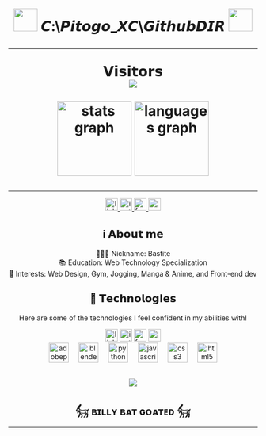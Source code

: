  <h1 align="center">
    <img src="https://media.tenor.com/uvnAp94SgyoAAAAi/macintosh-macintosh-portable.gif" width="48rem" height="46rem" />
    𝘾:\𝙋𝙞𝙩𝙤𝙜𝙤_𝙓𝘾\𝙂𝙞𝙩𝙝𝙪𝙗𝘿𝙄𝙍
    <img src="https://media.tenor.com/uvnAp94SgyoAAAAi/macintosh-macintosh-portable.gif" width="48rem" height="46rem" />
<hr>
<p align="center"> 
  𝗩𝗶𝘀𝗶𝘁𝗼𝗿𝘀<br>
  <img src="https://profile-counter.glitch.me/sagar-viradiy/count.svg" />
</p>
<div align="center">
  <img src="https://github-readme-stats.vercel.app/api?username=XebastianePitogo&hide_title=false&hide_rank=false&show_icons=true&include_all_commits=true&count_private=false&disable_animations=false&theme=codeSTACKr&locale=en&hide_border=false&order=1&custom_title=My%20Stats!" height="150" alt="stats graph"  />
  <img src="https://github-readme-stats.vercel.app/api/top-langs?username=XebastianePitogo&locale=en&hide_title=false&layout=compact&card_width=320&langs_count=5&theme=codeSTACKr&hide_border=false&order=2&custom_title=My%20Stats!" height="150" alt="languages graph"  />
</div>

###
<hr>
<div align="center">
  <a href="https://www.linkedin.com/in/pitogoxc/" target="_blank">
    <img src="https://img.shields.io/static/v1?message=LinkedIn&logo=linkedin&label=&color=0077B5&logoColor=white&labelColor=&style=for-the-badge" height="25" alt="linkedin logo"  />
  </a>
  <a href="https://www.instagram.com/camytog/" target="_blank">
    <img src="https://img.shields.io/static/v1?message=Instagram&logo=instagram&label=&color=E1306C&logoColor=white&labelColor=&style=for-the-badge" height="25" alt="instagram logo"  />
  </a>
  <a href="https://www.facebook.com/XebastianePitogo" target="_blank">
    <img src="https://img.shields.io/static/v1?message=Facebook&logo=facebook&label=&color=3e65cf&logoColor=white&labelColor=&style=for-the-badge" height="25" alt="facebook logo"  />
  </a>
  <a href="pitogoxebastiane@gmail.com" target="_blank">
    <img src="https://img.shields.io/static/v1?message=Gmail&logo=gmail&label=&color=c71610&logoColor=white&labelColor=&style=for-the-badge" height="25" alt="gmail logo"  />
  </a>
</div>
<!--About-->
<h2 align="center">ℹ️ 𝗔𝗯𝗼𝘂𝘁 𝗺𝗲</h2>

<p align="center">👨🏻‍💻 Nickname: Bastite<br>📚 Education: Web Technology Specialization<br>🎲 Interests: Web Design, Gym, Jogging, Manga & Anime, and Front-end dev</p>
<!--Technology-->
<h2 align="center">🚀 𝗧𝗲𝗰𝗵𝗻𝗼𝗹𝗼𝗴𝗶𝗲𝘀</h2>
<p align="center"> Here are some of the technologies I feel confident in my abilities with!<br></p>
  <div align="center">
  <a href="linkedin.com/in/pitogoxc/" target="_blank">
    <img src="https://img.shields.io/static/v1?message=LinkedIn&logo=linkedin&label=&color=0077B5&logoColor=white&labelColor=&style=for-the-badge" height="25" alt="linkedin logo"  />
  </a>
  <a href="instagram.com/camytog/" target="_blank">
    <img src="https://img.shields.io/static/v1?message=Instagram&logo=instagram&label=&color=E1306C&logoColor=white&labelColor=&style=for-the-badge" height="25" alt="instagram logo"  />
  </a>
  <a href="facebook.com/XebastianePitogo" target="_blank">
    <img src="https://img.shields.io/static/v1?message=Facebook&logo=facebook&label=&color=3e65cf&logoColor=white&labelColor=&style=for-the-badge" height="25" alt="facebook logo"  />
  </a>
  <a href="pitogoxebastiane@gmail.com" target="_blank">
    <img src="https://img.shields.io/static/v1?message=Gmail&logo=gmail&label=&color=c71610&logoColor=white&labelColor=&style=for-the-badge" height="25" alt="gmail logo"  />
  </a>
</div>
<div align="center">
  <img src="https://cdn.simpleicons.org/adobephotoshop/31A8FF" height="40" alt="adobephotoshop logo"  />
  <img width="12" />
  <img src="https://cdn.simpleicons.org/blender/F5792A" height="40" alt="blender logo"  />
  <img width="12" />
  <img src="https://cdn.simpleicons.org/python/3776AB" height="40" alt="python logo"  />
  <img width="12" />
  <img src="https://cdn.simpleicons.org/javascript/F7DF1E" height="40" alt="javascript logo"  />
  <img width="12" />
  <img src="https://cdn.simpleicons.org/css3/1572B6" height="40" alt="css3 logo"  />
  <img width="12" />
  <img src="https://cdn.simpleicons.org/html5/E34F26" height="40" alt="html5 logo"  />
</div>
<h2></h2>
<!---->
<div align="center">
    <img src="https://media1.giphy.com/media/v1.Y2lkPTc5MGI3NjExZGxydWwxYTcxbzZqcm8xenVxbHhvcHN4eDN6dGN5eWZvd2w5MXlsaiZlcD12MV9pbnRlcm5hbF9naWZfYnlfaWQmY3Q9Zw/2ybN78I5UrIXq32lND/giphy.gif">
</div>
<h2 align="center">𓃶 ʙɪʟʟʏ ʙᴀᴛ ɢᴏᴀᴛᴇᴅ 𓃶</h2>
<hr>
